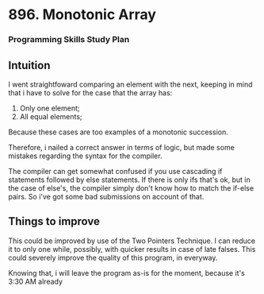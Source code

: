 # 896. Monotonic Array
### Programming Skills Study Plan

## Intuition
I went straightfoward comparing an element with the next,
keeping in mind that i have to solve for the case that the array has:

1. Only one element;
2. All equal elements;

Because these cases are too examples of a monotonic succession.

Therefore, i nailed a correct answer in terms of logic, but made some
mistakes regarding the syntax for the compiler.

The compiler can get somewhat confused if you use cascading if statements followed
by else statements. If there is only ifs that's ok, but in the case of else's, the
compiler simply don't know how to match the if-else pairs. So i've got some bad
submissions on account of that.

## Things to improve
This could be improved by use of the Two Pointers Technique.
I can reduce it to only one while, possibly, with quicker results in case of
late falses. This could severely improve the quality of this program, in everyway.

Knowing that, i will leave the program as-is for the moment, because it's 3:30 AM already
